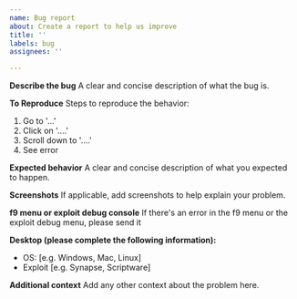 ```yaml
---
name: Bug report
about: Create a report to help us improve
title: ''
labels: bug
assignees: ''

---
```


**Describe the bug**
A clear and concise description of what the bug is.

**To Reproduce**
Steps to reproduce the behavior:
1. Go to '...'
2. Click on '....'
3. Scroll down to '....'
4. See error

**Expected behavior**
A clear and concise description of what you expected to happen.

**Screenshots**
If applicable, add screenshots to help explain your problem.

**f9 menu or exploit debug console**
If there's an error in the f9 menu or the exploit debug menu, please send it

**Desktop (please complete the following information):**
 - OS: [e.g. Windows, Mac, Linux]
 - Exploit [e.g. Synapse, Scriptware]

**Additional context**
Add any other context about the problem here.
